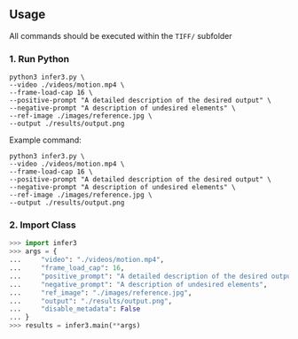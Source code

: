 ## Usage

All commands should be executed within the `TIFF/` subfolder

### 1. Run Python

```shell
python3 infer3.py \
--video ./videos/motion.mp4 \
--frame-load-cap 16 \
--positive-prompt "A detailed description of the desired output" \
--negative-prompt "A description of undesired elements" \
--ref-image ./images/reference.jpg \
--output ./results/output.png
```

Example command:

```shell
python3 infer3.py \
--video ./videos/motion.mp4 \
--frame-load-cap 16 \
--positive-prompt "A detailed description of the desired output" \
--negative-prompt "A description of undesired elements" \
--ref-image ./images/reference.jpg \
--output ./results/output.png
```

### 2. Import Class

```python
>>> import infer3
>>> args = {
...     "video": "./videos/motion.mp4",
...     "frame_load_cap": 16,
...     "positive_prompt": "A detailed description of the desired output",
...     "negative_prompt": "A description of undesired elements",
...     "ref_image": "./images/reference.jpg",
...     "output": "./results/output.png",
...     "disable_metadata": False
... }
>>> results = infer3.main(**args)
```
